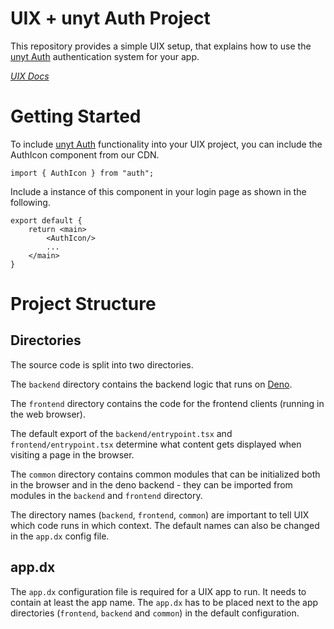# UIX + unyt Auth Project

This repository provides a simple UIX setup, that explains how to use the [unyt Auth](https://auth.unyt.org) authentication system for your app.

*[UIX Docs](https://docs.unyt.org/manual/uix/getting-started)*

# Getting Started
To include [unyt Auth](https://auth.unyt.org) functionality into your UIX project, you can include the AuthIcon component from our CDN.
```tsx
import { AuthIcon } from "auth";
```
Include a instance of this component in your login page as shown in the following.
```tsx
export default {
	return <main>
		<AuthIcon/>
		...
	</main>
}
```


# Project Structure

## Directories
The source code is split into two directories. 

The `backend` directory contains the backend logic that runs on [Deno](https://deno.com/).

The `frontend` directory contains the code for the frontend clients (running in the web browser).

The default export of the `backend/entrypoint.tsx` and `frontend/entrypoint.tsx` determine what content
gets displayed when visiting a page in the browser.

The `common` directory contains common modules that can be initialized both in the browser and in the deno backend - they can be imported from modules in the `backend` and `frontend` directory.

The directory names (`backend`, `frontend`, `common`) are important to tell UIX which code runs in which context. The default names can also be changed in the `app.dx` config file.

## app.dx

The `app.dx` configuration file is required for a UIX app to run. It needs to contain at least the app name.
The `app.dx` has to be placed next to the app directories (`frontend`, `backend` and `common`) in the default configuration.

